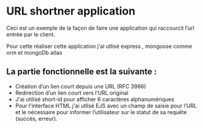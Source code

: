# URL shortner application 

Ceci est un exemple de la façon de faire une application qui raccourcit l’url entrée par le client.

Pour cette réaliser cette application j'ai utlisé express , mongoose comme orm et mongoDb atlas 

## La partie fonctionnelle est la suivante : 

* Création d’un lien court depuis une URL (RFC 3986)
* Redirection d’un lien court vers l’URL original
* J'ai utilisé short-id pour afficher 6 caractères alphanumériques 
* Pour l'interface HTML j'ai utlisé EJS avec un champ de saisie pour l’URL et le nécessaire pour informer 
 l’utilisateur sur le statut de sa requête (succès, erreur).